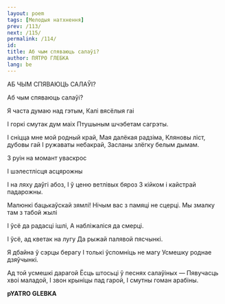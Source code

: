 ```yaml
---
layout: poem
tags: [Мелодыя натхнення]
prev: /113/
next: /115/
permalink: /114/
id: 
title: Аб чым спяваюць салаўі?
author: ПЯТРО ГЛЕБКА
lang: be
---
```



 
АБ ЧЫМ СПЯВАЮЦЬ САЛАЎІ?

Аб чым спяваюць салаўі?

Я часта думаю над гэтым, Калі вясёлыя гаі

I горкі смутак дум маіх Птушыным шчэбетам сагрэты.

I сніцца мне мой родный край, Мая далёкая радзіма, Кляновы ліст,  дубовы гай I ружаваты небакрай, Засланы злёгку белым дымам.

3 руін на момант уваскрос

I шэлестлісця асцярожны

I на ляху даўгі абоз, I ў ценю ветлівых бяроз 3 кійком і кайстрай падарожны.

Малюнкі бацькаўскай зямлі! Нічым вас з памяці не сцерці. Мы змалку там з табой жылі

I ўсё да радасці ішлі, А набліжаліся да смерці.

I ўсё, ад кветак на лугу Да рыжай палявой пясчынкі.

Я дбайна ў сэрцы берагу I толькі ўспомніць не магу Усмешку роднае дзяўчынкі.

Ад той усмешкі дарагой Ёсць штосьці ў песнях салаўіных — Пявучасць хвоі маладой, I звон крыніцы пад гарой, I смутны гоман арабіны.

**pYATRO GLEBKA**
